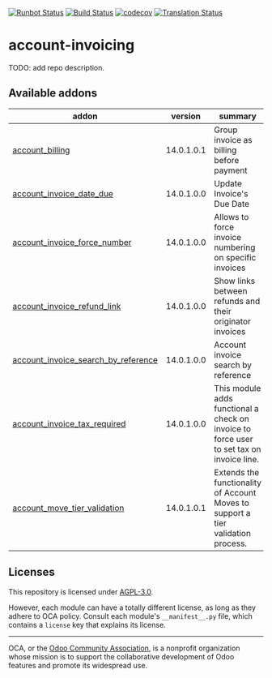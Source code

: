 [![Runbot Status](https://runbot.odoo-community.org/runbot/badge/flat/95/14.0.svg)](https://runbot.odoo-community.org/runbot/repo/github-com-oca-account-invoicing-95)
[![Build Status](https://travis-ci.com/OCA/account-invoicing.svg?branch=14.0)](https://travis-ci.com/OCA/account-invoicing)
[![codecov](https://codecov.io/gh/OCA/account-invoicing/branch/14.0/graph/badge.svg)](https://codecov.io/gh/OCA/account-invoicing)
[![Translation Status](https://translation.odoo-community.org/widgets/account-invoicing-14-0/-/svg-badge.svg)](https://translation.odoo-community.org/engage/account-invoicing-14-0/?utm_source=widget)

<!-- /!\ do not modify above this line -->

# account-invoicing

TODO: add repo description.

<!-- /!\ do not modify below this line -->

<!-- prettier-ignore-start -->

[//]: # (addons)

Available addons
----------------
addon | version | summary
--- | --- | ---
[account_billing](account_billing/) | 14.0.1.0.1 | Group invoice as billing before payment
[account_invoice_date_due](account_invoice_date_due/) | 14.0.1.0.0 | Update Invoice's Due Date
[account_invoice_force_number](account_invoice_force_number/) | 14.0.1.0.0 | Allows to force invoice numbering on specific invoices
[account_invoice_refund_link](account_invoice_refund_link/) | 14.0.1.0.0 | Show links between refunds and their originator invoices
[account_invoice_search_by_reference](account_invoice_search_by_reference/) | 14.0.1.0.0 | Account invoice search by reference
[account_invoice_tax_required](account_invoice_tax_required/) | 14.0.1.0.0 | This module adds functional a check on invoice to force user to set tax on invoice line.
[account_move_tier_validation](account_move_tier_validation/) | 14.0.1.0.1 | Extends the functionality of Account Moves to support a tier validation process.

[//]: # (end addons)

<!-- prettier-ignore-end -->

## Licenses

This repository is licensed under [AGPL-3.0](LICENSE).

However, each module can have a totally different license, as long as they adhere to OCA
policy. Consult each module's `__manifest__.py` file, which contains a `license` key
that explains its license.

----

OCA, or the [Odoo Community Association](http://odoo-community.org/), is a nonprofit
organization whose mission is to support the collaborative development of Odoo features
and promote its widespread use.

